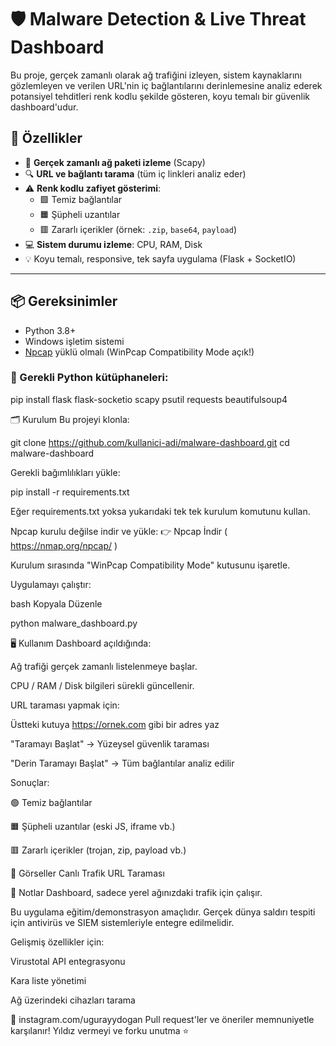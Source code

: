 # 🛡️ Malware Detection & Live Threat Dashboard

Bu proje, gerçek zamanlı olarak ağ trafiğini izleyen, sistem kaynaklarını gözlemleyen ve verilen URL'nin iç bağlantılarını derinlemesine analiz ederek potansiyel tehditleri renk kodlu şekilde gösteren, koyu temalı bir güvenlik dashboard'udur.

## 🚀 Özellikler

- 📡 **Gerçek zamanlı ağ paketi izleme** (Scapy)
- 🔍 **URL ve bağlantı tarama** (tüm iç linkleri analiz eder)
- ⚠️ **Renk kodlu zafiyet gösterimi**:
  - 🟩 Temiz bağlantılar
  - 🟧 Şüpheli uzantılar
  - 🟥 Zararlı içerikler (örnek: `.zip`, `base64`, `payload`)
- 💻 **Sistem durumu izleme**: CPU, RAM, Disk
- 💡 Koyu temalı, responsive, tek sayfa uygulama (Flask + SocketIO)

---

## 📦 Gereksinimler

- Python 3.8+
- Windows işletim sistemi
- [Npcap](https://nmap.org/npcap/) yüklü olmalı (WinPcap Compatibility Mode açık!)

### 🔧 Gerekli Python kütüphaneleri:

pip install flask flask-socketio scapy psutil requests beautifulsoup4

🗂️ Kurulum
Bu projeyi klonla:

git clone https://github.com/kullanici-adi/malware-dashboard.git
cd malware-dashboard

Gerekli bağımlılıkları yükle:

pip install -r requirements.txt

Eğer requirements.txt yoksa yukarıdaki tek tek kurulum komutunu kullan.

Npcap kurulu değilse indir ve yükle:
👉 Npcap İndir ( https://nmap.org/npcap/ )

Kurulum sırasında "WinPcap Compatibility Mode" kutusunu işaretle.

Uygulamayı çalıştır:

bash
Kopyala
Düzenle

python malware_dashboard.py

🖥️ Kullanım
Dashboard açıldığında:

Ağ trafiği gerçek zamanlı listelenmeye başlar.

CPU / RAM / Disk bilgileri sürekli güncellenir.

URL taraması yapmak için:

Üstteki kutuya https://ornek.com gibi bir adres yaz

"Taramayı Başlat" → Yüzeysel güvenlik taraması

"Derin Taramayı Başlat" → Tüm bağlantılar analiz edilir

Sonuçlar:

🟢 Temiz bağlantılar

🟧 Şüpheli uzantılar (eski JS, iframe vb.)

🟥 Zararlı içerikler (trojan, zip, payload vb.)

📸 Görseller
Canlı Trafik	URL Taraması

📌 Notlar
Dashboard, sadece yerel ağınızdaki trafik için çalışır.

Bu uygulama eğitim/demonstrasyon amaçlıdır. Gerçek dünya saldırı tespiti için antivirüs ve SIEM sistemleriyle entegre edilmelidir.

Gelişmiş özellikler için:

Virustotal API entegrasyonu

Kara liste yönetimi

Ağ üzerindeki cihazları tarama

🤝 instagram.com/ugurayydogan
Pull request'ler ve öneriler memnuniyetle karşılanır!
Yıldız vermeyi ve forku unutma ⭐
